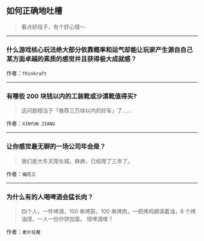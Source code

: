 ## 如何正确地吐槽

> 看点好段子，有个好心情～


 
---

### 什么游戏核心玩法绝大部分依靠概率和运气却能让玩家产生源自自己某方面卓越的素质的感觉并且获得极大成就感？

> 


作者：`Thinkraft`

---

### 有哪些 200 块钱以内的工装靴或沙漠靴值得买?

> 这问题相当于「推荐三万块以内的好车」了……


作者：`XINYUN JIANG`

---

### 让你感觉最无聊的一场公司年会是？

> 我们是大冬天爬长城，麻痹，已经爬了三年了。


作者：`梅花三`

---

### 为什么有的人喝啤酒会猛长肉？

> 四个人，一件啤酒，100 串烤筋，100 串烤肉，一把烤鸡翅滴着油，8 个烤油馍，一人一份炒饼加蛋。
> 怪啤酒喽？


作者：`麦片狂魔`
